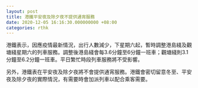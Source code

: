 ```yaml
---
layout: post
title: 港鐵平安夜及除夕夜不提供通宵服務
date: 2020-12-05 16:16:30.000000000 +08:00
categories: rthk
---
```


港鐵表示，因應疫情最新情況，出行人數減少，下星期六起，暫時調整港島綫及觀塘綫星期六的列車服務。調整後港島綫會每3.6分鐘至6分鐘一班車；觀塘綫則3.1分鐘至6.2分鐘一班車。平日繁忙時段列車服務將不受影響。

另外，港鐵表在平安夜及除夕夜將不會提供通宵服務。港鐵會密切留意冬至、平安夜及除夕夜的實際情況，有需要時會加派列車以配合乘客需要。
